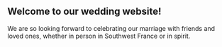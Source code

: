 <div class="text-center">
<h2>Welcome to our wedding website!</h2>
</div>
<p>
We are so looking forward to celebrating our marriage with friends and loved ones, whether in person in Southwest France or in spirit.
</p>

